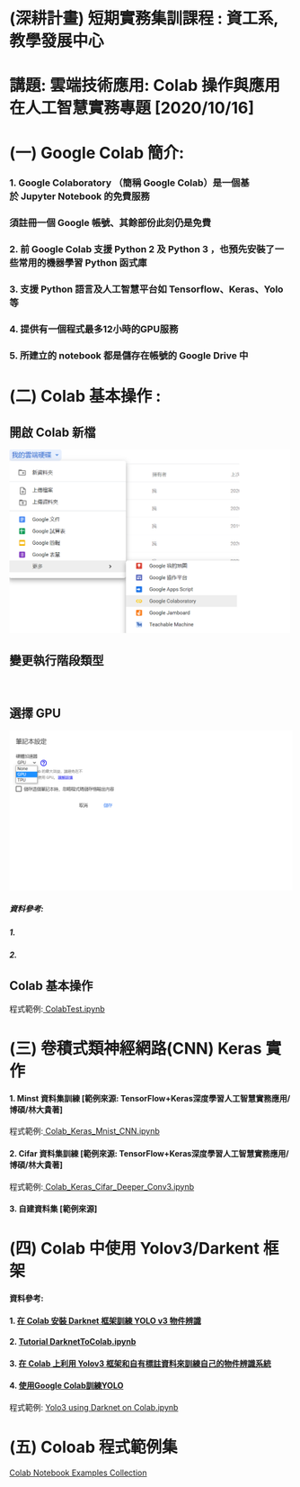 # (深耕計畫) 短期實務集訓課程 :  資工系, 教學發展中心
# 講題: 雲端技術應用: Colab 操作與應用在人工智慧實務專題 [2020/10/16]

# (一) Google Colab 簡介: 
### 1. Google Colaboratory （簡稱 Google Colab）是一個基於 Jupyter Notebook 的免費服務 <br>
### 須註冊一個 Google 帳號、其餘部份此刻仍是免費
### 2. 前 Google Colab 支援 Python 2 及 Python 3 ，也預先安裝了一些常用的機器學習 Python 函式庫 
### 3. 支援 Python 語言及人工智慧平台如 Tensorflow、Keras、Yolo等
### 4. 提供有一個程式最多12小時的GPU服務
### 5. 所建立的 notebook 都是儲存在帳號的  Google Drive 中

# (二) Colab 基本操作 :
## 開啟 Colab 新檔
<img src="https://github.com/GwoChuanLee/images/blob/main/open.png" width="500"><br>
## 變更執行階段類型
<img src="https://github.com/GwoChuanLee/images/blob/main/changecurrentstate.png" width="00"><br>
## 選擇 GPU
<img src="https://github.com/GwoChuanLee/images/blob/main/selectGPU.png" width="800"> <br>

##### 資料參考:
##### 1. 
##### 2. 
## Colab 基本操作
程式範例:<a href="https://github.com/GwoChuanLee/Colab-Introduction-Workshop/blob/main/ColabTest.ipynb"> ColabTest.ipynb </a>

# (三) 卷積式類神經網路(CNN) Keras 實作
#### 1. Minst 資料集訓練 [範例來源: TensorFlow+Keras深度學習人工智慧實務應用/博碩/林大貴著]
程式範例:<a href="https://github.com/GwoChuanLee/Colab-Introduction-Workshop/blob/main/ColabTest.ipynb"> Colab_Keras_Mnist_CNN.ipynb </a>
#### 2. Cifar 資料集訓練 [範例來源: TensorFlow+Keras深度學習人工智慧實務應用/博碩/林大貴著]
程式範例:<a href="https://github.com/GwoChuanLee/Colab-Introduction-Workshop/blob/main/ColabTest.ipynb"> Colab_Keras_Cifar_Deeper_Conv3.ipynb </a>
#### 3. 自建資料集 [範例來源]

# (四) Colab 中使用 Yolov3/Darkent 框架 
#### 資料參考:
#### 1. <a href="https://medium.com/@upchen_/%E5%A6%82%E4%BD%95%E5%9C%A8-colab-%E5%AE%89%E8%A3%9D-darknet-%E6%A1%86%E6%9E%B6%E8%A8%93%E7%B7%B4-yolo-v3-%E7%89%A9%E4%BB%B6%E8%BE%A8%E8%AD%98%E4%B8%A6%E4%B8%94%E6%9C%80%E4%BD%B3%E5%8C%96-colab-%E7%9A%84%E8%A8%93%E7%B7%B4%E6%B5%81%E7%A8%8B-e5ded7bbab00">在 Colab 安裝 Darknet 框架訓練 YOLO v3 物件辨識</a>
#### 2. <a href="https://colab.research.google.com/drive/1lTGZsfMaGUpBG4inDIQwIJVW476ibXk_">Tutorial DarknetToColab.ipynb</a>
#### 3. <a href="https://medium.com/@upchen_/%E5%9C%A8-colab-%E4%B8%8A%E5%88%A9%E7%94%A8-yolov3-%E6%A1%86%E6%9E%B6%E5%92%8C%E8%87%AA%E6%9C%89%E6%A8%99%E8%A8%BB%E8%B3%87%E6%96%99%E4%BE%86%E8%A8%93%E7%B7%B4%E8%87%AA%E5%B7%B1%E7%9A%84%E7%89%A9%E4%BB%B6%E8%BE%A8%E8%AD%98%E7%B3%BB%E7%B5%B1-ac36533f99a7">在 Colab 上利用 Yolov3 框架和自有標註資料來訓練自己的物件辨識系統</a>
#### 4. <a href="https://chtseng.wordpress.com/2020/02/07/%E4%BD%BF%E7%94%A8google-colab%E8%A8%93%E7%B7%B4yolo/">使用Google Colab訓練YOLO </a> 
程式範例: <a href="https://github.com/GwoChuanLee/Colab-Introduction-Workshop/blob/main/ColabTest.ipynb">Yolo3 using Darknet on Colab.ipynb </a>

# (五) Coloab 程式範例集
<a href="https://drive.google.com/drive/folders/1fTSMi52oaF0DiN7q0r33mSRVJImIzq6j?usp=sharing"> Colab Notebook Examples Collection </a>

